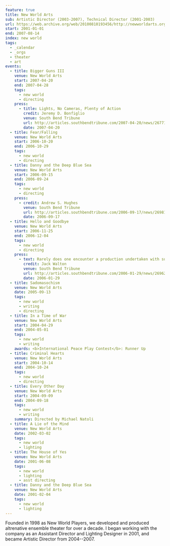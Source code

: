 ```yaml
---
feature: true
title: New World Arts
sub: Artistic Director (2003-2007), Technical Director (2001-2003)
url: https://web.archive.org/web/20100810193456/http://newworldarts.org/events/history.php
start: 2001-01-01
end: 2007-08-14
index: new world
tags:
  - _calendar
  - _orgs
  - theater
  - art
events:
  - title: Bigger Guns III
    venue: New World Arts
    start: 2007-04-20
    end: 2007-04-28
    tags:
      - new world
      - directing
    press:
      - title: Lights, No Cameras, Plenty of Action
        credit: Jeremy D. Bonfiglio
        venue: South Bend Tribune
        url: http://articles.southbendtribune.com/2007-04-20/news/26771959_1_kung-fu-michelle-milne-lab-work
        date: 2007-04-20
  - title: Fear/Falling
    venue: New World Arts
    start: 2006-10-20
    end: 2006-10-29
    tags:
      - new world
      - directing
  - title: Danny and the Deep Blue Sea
    venue: New World Arts
    start: 2006-09-15
    end: 2006-09-24
    tags:
      - new world
      - directing
    press:
      - credit: Andrew S. Hughes
        venue: South Bend Tribune
        url: http://articles.southbendtribune.com/2006-09-17/news/26981141_1_danny-and-roberta-dance-characters
        date: 2006-09-17
  - title: Hello and Goodbye
    venue: New World Arts
    start: 2006-11-25
    end: 2006-12-04
    tags:
      - new world
      - directing
    press:
      - text: Rarely does one encounter a production undertaken with such a tremendous amount of care and consideration.
        credit: Jack Walton
        venue: South Bend Tribune
        url: http://articles.southbendtribune.com/2006-01-29/news/26962892_1_hester-darkness-athol-fugard
        date: 2006-01-29
  - title: Sadomasochism
    venue: New World Arts
    date: 2005-09-13
    tags:
      - new world
      - writing
      - directing
  - title: In a Time of War
    venue: New World Arts
    start: 2004-04-29
    end: 2004-05-01
    tags:
      - new world
      - writing
    awards: <b>International Peace Play Contest</b>: Runner Up
  - title: Criminal Hearts
    venue: New World Arts
    start: 2004-10-14
    end: 2004-10-24
    tags:
      - new world
      - directing
  - title: Every Other Day
    venue: New World Arts
    start: 2004-09-09
    end: 2004-09-18
    tags:
      - new world
      - writing
    summary: Directed by Michael Natoli
  - title: A Lie of the Mind
    venue: New World Arts
    date: 2002-03-02
    tags:
      - new world
      - lighting
  - title: The House of Yes
    venue: New World Arts
    date: 2001-06-08
    tags:
      - new world
      - lighting
      - asst directing
  - title: Danny and the Deep Blue Sea
    venue: New World Arts
    date: 2001-02-04
    tags:
      - new world
      - lighting
---
```


Founded in 1998 as New World Players,
we developed and produced altrenative ensemble theater
for over a decade.
I began working with the company
as an Assistant Director and Lighting Designer in 2001,
and became Artistic Director
from 2004--2007.

